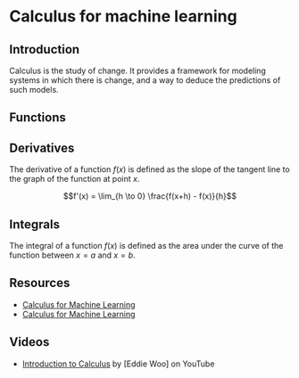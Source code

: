 Calculus for machine learning
=============================
## Introduction
Calculus is the study of change. It provides a framework for modeling systems in which there is change, and a way to deduce the predictions of such models. 

## Functions

## Derivatives
The derivative of a function $f(x)$ is defined as the slope of the tangent line to the graph of the function at point $x$.

$$f'(x) = \lim_{h \to 0} \frac{f(x+h) - f(x)}{h}$$


## Integrals
The integral of a function $f(x)$ is defined as the area under the curve of the function between $x=a$ and $x=b$.

## Resources
- [Calculus for Machine Learning](https://machinelearningmastery.com/calculus-for-machine-learning/)
- [Calculus for Machine Learning](https://www.coursera.org/learn/calculus1)

## Videos
- [Introduction to Calculus](https://youtu.be/tt2DGYOi3hc) by [Eddie Woo] on YouTube
